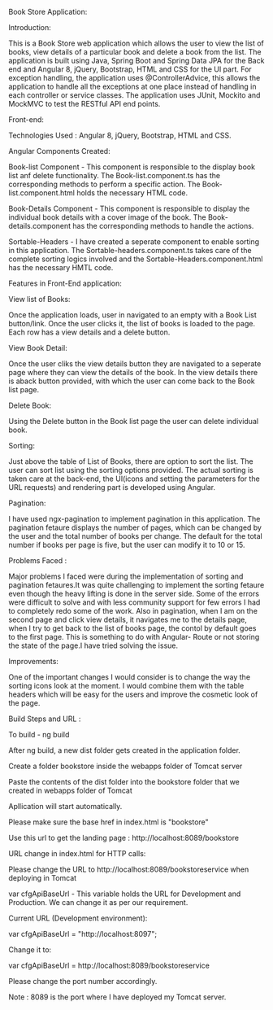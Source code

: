 
Book Store Application:

Introduction: 

This is a Book Store web application which allows the user to view the list of books, view details of a particular book and delete a book from the list. The application is built using Java, Spring Boot and Spring Data JPA for the Back end and Angular 8, jQuery, Bootstrap, HTML and CSS for the UI part. For exception handling, the application uses @ControllerAdvice, this allows the application to handle all the exceptions at one place instead of handling in each controller or service classes. The application uses JUnit, Mockito and MockMVC to test the RESTful API end points. 

Front-end:

Technologies Used : Angular 8, jQuery, Bootstrap, HTML and CSS.


Angular Components Created:

Book-list Component - This component is responsible  to the display book list anf delete functionality. The Book-list.component.ts has the corresponding methods to perform a specific action. The Book-list.component.html holds the necessary HTML code.

Book-Details Component - This component is responsible to display the individual book details with a cover image of the book. The Book-details.component has the corresponding methods to handle the actions.

Sortable-Headers - I have created a seperate component to enable sorting in this application. The Sortable-headers.component.ts takes care of the complete sorting logics involved and the Sortable-Headers.component.html has the necessary HMTL code.

Features in Front-End application:

View list of Books:

Once the application loads, user in navigated to an empty with a Book List button/link. Once the user clicks it, the list of books is loaded to the page.
Each row has a view details and a delete button.

View Book Detail:

Once the user cliks the view details button they are navigated to a seperate page where they can view the details of the book. In the view details there is aback button provided, with which the user can come back to the Book list page.

Delete Book:

Using the Delete button in the Book list page the user can delete individual book.

Sorting:

Just above the table of List of Books, there are option to sort the list. The user can sort list using the sorting options provided. The actual sorting is taken care at the back-end, the UI(icons and setting the parameters for the URL requests) and rendering part is developed using Angular.

Pagination:

I have used ngx-pagination to implement pagination in this application. The pagination fetaure displays the number of pages, which can be changed by the user and the total number of books per change. The default for the total number if books per page is five, but the user can modify it to 10 or 15.

Problems Faced :

Major problems I faced were during the implementation of sorting and pagination fetaures.It was quite challenging to implement the sorting fetaure even though the heavy lifting is done in the server side. Some of the errors were difficult to solve and with less community support for few errors I had to completely redo some of the work. Also in pagination, when I am on the second page and click view details, it navigates me to the details page, when I try to get back to the list of books page, the contol by default goes to the first page. This is something to do with Angular- Route or not storing the state of the page.I have tried solving the issue.

Improvements: 

One of the important changes I would consider is to change the way the sorting icons look at the moment. I would combine them with the table headers which will be easy for the users and improve the cosmetic look of the page.

Build Steps and URL :

To build - ng build

After ng build, a new dist folder gets created in the application folder.

Create a folder bookstore inside the webapps folder of Tomcat server

Paste the contents of the dist folder into the bookstore folder that we created in webapps folder of Tomcat

Apllication will start automatically.

Please make sure the base href in index.html is "bookstore"

<base href="bookstore">

Use this url to get the landing page : http://localhost:8089/bookstore

URL change in index.html for HTTP calls:

Please change the URL to  http://localhost:8089/bookstoreservice when deploying in Tomcat

var cfgApiBaseUrl - This variable holds the URL for Development and Production. We can change it as per our requirement.

Current URL (Development environment):

var cfgApiBaseUrl = "http://localhost:8097";
 
 Change it to:
 
  var cfgApiBaseUrl = http://localhost:8089/bookstoreservice
  
  Please change the port number accordingly.
  
  Note : 8089 is the port where I have deployed my Tomcat server.



